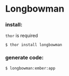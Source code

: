 Longbowman
====================

### install:

`thor` is required

`$ thor install longbowman`

### generate code:

`$ longbowman:ember:app`
